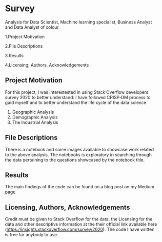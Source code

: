 # Survey
Analysis for Data Scientist, Machine learning specialist, Business Analyst and Data Analyst of colour.

1.Project Motivation

2.File Descriptions

3.Results

4.Licensing, Authors, Acknowledgements

## Project Motivation
For this project, I was interestested in using Stack Overflow developers survey 2020 to better understand: I have followed CRISP-DM process to guid myself and to better understand the life cycle of the data science

1. Geographic Analysis
2. Demographic Analysis
3. The Industrial Analysis

## File Descriptions
There is a notebook and some images available to showcase work related to the above analysis. The notebooks is exploratory in searching through the data pertaining to the questions showcased by the notebook title.

## Results
The main findings of the code can be found on a blog post on my Medium page.

## Licensing, Authors, Acknowledgements

Credit must be given to Stack Overflow for the data, the Licensing for the data and other descriptive information at the their official link available here (https://insights.stackoverflow.com/survey/2020). The code I have written is free for anybody to use.
